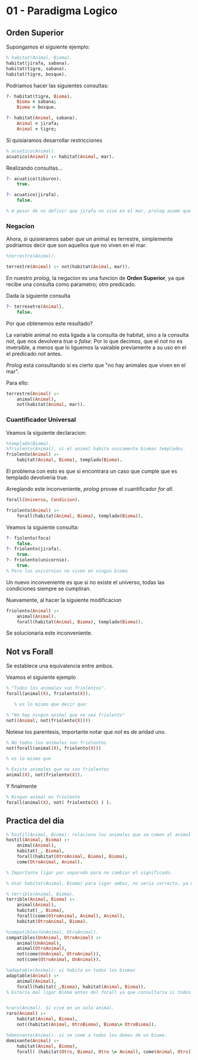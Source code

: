 # 01 - Paradigma Logico

## Orden Superior

Supongamos el siguiente ejemplo:

```prolog
% habitat(Animal, Bioma).
habitat(jirafa, sabana).
habitat(tigre, sabana).
habitat(tigre, bosque).
```

Podriamos hacer las siguientes consultas:

```prolog
?- habitat(tigre, Bioma).
    Bioma = sabana;
    Bioma = bosque.

?- habitat(Animal, sabana).
    Animal = jirafa;
    Animal = tigre;
```

Si quisiaramos desarrollar restricciones

```prolog
% acuatico(Animal).
acuatico(Animal) :- habitat(Animal, mar).
```

Realizando consultas...

```prolog
?- acuatico(tiburon).
    true.

?- acuatico(jirafa).
    false.

% A pesar de no definir que jirafa no vive en el mar, prolog asume que es falso
```

### Negacion

Ahora, si quisieramos saber que un animal es terrestre, simplemente podriamos decir que son aquellos que no viven en el mar.

```prolog
%terrestre(Animal).

terrestre(Animal) :- not(habitat(Animal, mar)).
```

En nuestro *prolog*, la negacion es una funcion de **Orden Superior**, ya que recibe una consulta como parametro; otro predicado.

Dada la siguiente consulta

```prolog
?- terresetre(Animal).
    false.
```

Por que obtenemos este resultado?

La variable animal no esta ligada a la consulta de habitat, sino a la consulta *not*, que nos devolvera *true* o *false*.
Por lo que decimos, que el *not* no es inversible, a menos que lo liguemos la vairable previamente a su uso en el el predicado *not* antes.

*Prolog* esta consultando si es cierto que "no hay animales que viven en el mar".

Para ello:

```prolog
terrestre(Animal) :-
    animal(Animal),
    not(habitat(Animal, mar)).
```

### Cuantificador Universal

Veamos la siguiente declaracion:

```prolog
%templado(Bioma).
%friolento(Animal), si el animal habita unicamente biomas templados.
friolento(Animal) :-
    habitat(Animal, Bioma), templado(Bioma).
```

El problema con esto es que si encontrara un caso que cumple que es templado devolveria true.

Arreglando este inconveniente, *prolog* provee el cuantificador *for all*.

```prolog
forall(Universo, Condicion).
```

```prolog
friolento(Animal) :-
    forall(habitat(Animal, Bioma), templado(Bioma)).
```

Veamos la siguiente consulta:

```prolog
?- fiolento(foca)
    false.
?- friolento(jirafa).
    true.
?- friolento(unicornio).
    true.
% Pero los unicornios no viven en ningun bioma
```

Un nuevo inconveniente es que si no existe el universo, todas las condiciones siempre se cumpliran.

Nuevamente, al hacer la siguiente modificacion

```prolog
friolento(Animal) :-
    animal(Animal).
    forall(habitat(Animal, Bioma), templado(Bioma)).
```

Se solucionaria este inconveniente.

## Not vs Forall

Se establece una equivalencia entre ambos.

Veamos el siguiente ejemplo

```prolog
% "Todos los animales son friolentos".
forall(animal(X), friolento(X)).

   % es lo mismo que decir que:

% "No hay ningun animal que no sea friolento"
not((Animal, not(friolento(X))))
```

Notese los parentesis, importante notar que *not* es de aridad uno.

```prolog
% No todos los animales son friolentos
not(forall(animal(X), friolento(X)))

% es lo mismo que

% Existe animales que no son friolentos
animal(X), not(friolento(X)).
```

Y finalmente

```prolog
% Ningun animal es friolento
forall(animal(X), not( friolento(X) ) ).

```

## Practica del dia

```prolog
% hostil(Animal, Bioma): relaciona los animales que se comen al animal en cuestion en un bioma determinado
hostil(Animal, Bioma) :-
    animal(Animal),
    habitat(_, Bioma),
    forall(habitat(OtroAnimal, Bioma), Bioma),
    come(OtroAnimal, Animal).

% Importante ligar por separado para no cambiar el significado.

% Usar habitat(Animal, Bioma) para ligar ambos, no seria correcto, ya que solo liga al Animal a Ese Bioma.

% terrible(Animal, Bioma).
terrible(Animal, Bioma) :-
    animal(Animal),
    habitat(_, Bioma),
    forall(come(OtroAnimal, Animal), Animal),
    habitat(OtroAnimal, Bioma).

%compatibles(UnAnimal, OtroAnimal).
compatibles(UnAnimal, OtroAnimal) :-
    animal(UnAnimal),
    animal(OtroAnimal),
    not(come(UnAnimal, OtroAnimal)),
    not(come(OtroAnimal, UnAnimal)).

%adaptable(Animal): si habita en todos los biomas
adaptable(Animal) :-
    animal(Animal),
    forall(habitat(_,Bioma), habitat(Animal, Bioma)).
% Estaria mal ligar Bioma antes del forall ya que consultaria si todos los biomas son el mismo bioma.


%raro(Animal). Si vive en un solo animal.
raro(Animal) :-
    habitat(Animal, Bioma),
    not((habitat(Animal, OtroBioma), Bioma\= OtroBioma)).

%dominante(Animal). si se come a todos los demas de un bioma.
dominante(Animal) :-
    habitat(Animal, Bioma),
    forall( (habitat(Otro, Bioma), Otro \= Animal), come(Animal, Otro)).
```
